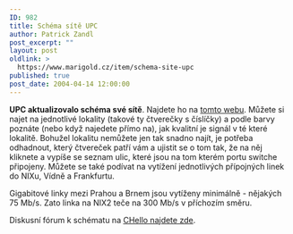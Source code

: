 ```yaml
---
ID: 982
title: Schéma sítě UPC
author: Patrick Zandl
post_excerpt: ""
layout: post
oldlink: >
  https://www.marigold.cz/item/schema-site-upc
published: true
post_date: 2004-04-14 12:00:00
---
```

<p>
<STRONG>UPC aktualizovalo schéma své sítě</STRONG>. Najdete ho na <A href="http://chello.cable.cz/" target=_blank>tomto webu</A>. Můžete si najet na jednotlivé lokality (takové ty čtverečky s číslíčky) a podle barvy poznáte (nebo když najedete přímo na), jak kvalitní je signál v té které lokalitě. Bohužel lokalitu nemůžete jen tak snadno najít, je potřeba odhadnout, který čtvereček patří vám a ujistit se o tom tak, že na něj kliknete a vypíše se seznam ulic, které jsou na tom kterém portu switche připojeny. Můžete se také podívat na vytížení jednotlivých přípojných linek do NIXu, Vídně a Frankfurtu. </p>

<p>
Gigabitové linky mezi Prahou a Brnem jsou vytíženy minimálně - nějakých 75 Mb/s. Zato linka na NIX2 teče na 300 Mb/s v příchozím směru. </p>

<p>
Diskusní fórum k schématu na <A href="http://home.ces.chello.cz/phorum/read.php?f=2&amp;i=1221567&amp;t=1221567" target=_blank>CHello najdete zde</A>.</p>

